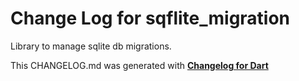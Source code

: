 # Change Log for sqflite_migration
Library to manage sqlite db migrations.


This CHANGELOG.md was generated with [**Changelog for Dart**](https://pub.dartlang.org/packages/changelog)
